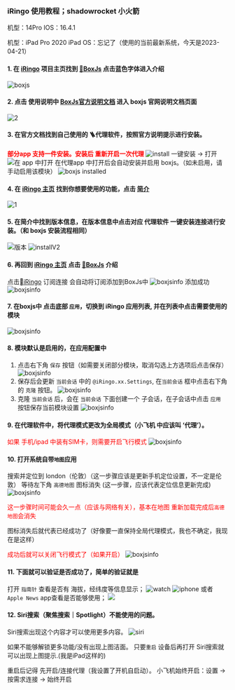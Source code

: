 ### iRingo 使用教程；shadowrocket 小火箭
机型：14Pro       IOS：16.4.1

机型：iPad Pro 2020      iPad OS：忘记了（使用的当前最新系统，今天是2023-04-21）
#### 1. 在 [iRingo](https://github.com/VirgilClyne/iRingo) 项目主页找到 [🧰BoxJs](https://github.com/VirgilClyne/iRingo/wiki/%F0%9F%A7%B0-BoxJs) 点击蓝色字体进入介绍
![boxjs](images/boxjs.png)
#### 2. 点击 使用说明中 [BoxJs官方说明文档](https://docs.boxjs.app/) 进入 boxjs 官网说明文档页面
![2](./images/IMG_0475.PNG)

#### 3. 在官方文档找到自己使用的 🪜代理软件，按照官方说明提示进行安装。
<font color=#f00>**部分app 支持一件安装。安装后 重新开启一次代理**</font>
![install](images/boxjsinstall.png)
一键安装 -> 打开
![在 app 中打开](images/IMG_0477.PNG)
在代理app 中打开后会自动安装并启用 boxjs。（如未启用，请手动启用该模块）
![boxjs installed](images/IMG_0478.PNG)

#### 4. 在 [iRingo 主页](https://github.com/VirgilClyne/iRingo) 找到你想要使用的功能，点击 [简介](https://github.com/VirgilClyne/iRingo/wiki/%F0%9F%94%8D-Siri%E4%B8%8E%E6%90%9C%E7%B4%A2#%E7%AE%80%E4%BB%8B)
![1](./images/IMG_0474.PNG)

#### 5. 在简介中找到版本信息，在版本信息中点击对应 代理软件 一键安装连接进行安装。（和 boxjs 安装流程相同）
![版本](images/IMG_0479.PNG)
![installV2](images/IMG_0480.PNG)

#### 6. 再回到 [iRingo 主页](https://github.com/VirgilClyne/iRingo) 点击 [🧰BoxJs](https://github.com/VirgilClyne/iRingo/wiki/%F0%9F%A7%B0-BoxJs) 介绍
点击[iRingo](http://boxjs.com/#/sub/add/https%3A%2F%2Fgithub.com%2FVirgilClyne%2FiRingo%2Fblob%2Fmain%2Fbox%2FiRingo.boxjs.json%3Fraw%3Dtrue) 订阅连接 会自动将订阅添加到BoxJs中
![boxjsinfo](images/IMG_0482.PNG)
添加成功
![boxjsinfo](images/IMG_0484.PNG)

#### 7. 在boxjs中 点击底部 `应用`，切换到 iRingo 应用列表, 并在列表中点击需要使用的模块
![boxjsinfo](images/IMG_0485.PNG)

#### 8. 模块默认是启用的，在应用配置中 
  1. 点击右下角 `保存` 按钮（如需要关闭部分模块，取消勾选上方选项后点击保存）
  ![boxjsinfo](images/IMG_0486.PNG)
  2. 保存后会更新 `当前会话` 中的 `@iRingo.xx.Settings`, 在`当前会话` 框中点击右下角的 `克隆` 按钮。
  ![boxjsinfo](images/IMG_0487.PNG)
  3. 克隆 `当前会话` 后，会在 `当前会话` 下面创建一个 子会话，在子会话中点击 `应用` 按钮保存当前模块设置
  ![boxjsinfo](images/IMG_0488.PNG)

#### 9. 在代理软件中，将代理模式更改为全局模式（小飞机 中应该叫 ‘代理’）。
<font color=red>如果 手机/ipad 中装有SIM卡，则需要开启飞行模式</font>
![boxjsinfo](images/IMG_0473.PNG)

#### 10. 打开系统自带`地图`应用
搜索并定位到 london（伦敦）（这一步骤应该是更新手机定位设置，不一定是伦敦）
等待左下角 `高德地图` 图标消失 (这一步骤，应该代表定位信息更新完成)
![boxjsinfo](images/gaode.png)

<font color=#f00>这一步骤时间可能会久一点（应该与网络有关），基本在地图 重新加载完成后`高德地图`会消失</font>

图标消失后就代表已经成功了（好像要一直保持全局代理模式，我也不确定，我现在是这样）

<font color=#f00>成功后就可以关闭飞行模式了（如果开启）</font>
![boxjsinfo](images/IMG_0492.PNG)

#### 11. 下面就可以验证是否成功了，简单的验证就是
打开 `指南针` 查看是否有 海拔，经纬度等信息显示；
![watch](images/watch.PNG)
![iphone](images/IMG_1460.PNG)
或者 `Apple News` app查看是否能够使用；
![](images/IMG_0493.PNG)

#### 12. Siri搜索（聚焦搜索｜Spotlight）不能使用的问题。
 Siri搜索出现这个内容才可以使用更多内容。
 ![siri](images/IMG_0495.PNG)

如果不能够解锁更多功能/没有出现上图洁面。
只要`重启` 设备后再打开 Siri搜索就可以出现上图提示.(我是iPad这样的)

重启后记得 先开启/连接代理（我设置了开机自启动）。
小飞机始终开启：设置 -> 按需求连接 -> 始终开启
